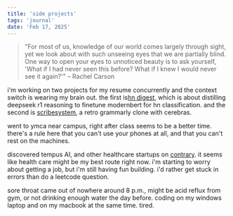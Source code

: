 ```yaml
---
title: 'side projects'
tags: 'journal'
date: 'Feb 17, 2025'
---
```


> "For most of us, knowledge of our world comes largely through sight, yet we look about with such unseeing eyes that we are partially blind. One way to open your eyes to unnoticed beauty is to ask yourself, 'What if I had never seen this before? What if I knew I would never see it again?'" – Rachel Carson

i'm working on two projects for my resume concurrently and the context switch is wearing my brain out. the first is[hn digest](https://github.com/benthecoder/hn_digest), which is about distilling deepseek r1 reasoning to finetune modernbert for hn classification. and the second is [scribesystem](https://github.com/benthecoder/scribesystem), a retro grammarly clone with cerebras.

went to ymca near campus, right after class seems to be a better time. there's a rule here that you can't use your phones at all, and that you can't rest on the machines.

discovered tempus AI, and other healthcare startups on [contrary](https://research.contrary.com/company?industry=Healthcare). it seems like health care might be my best route right now. i'm starting to worry about getting a job, but i'm still having fun building. i'd rather get stuck in errors than do a leetcode question.

sore throat came out of nowhere around 8 p.m., might be acid reflux from gym, or not drinking enough water the day before. coding on my windows laptop and on my macbook at the same time. tired.
